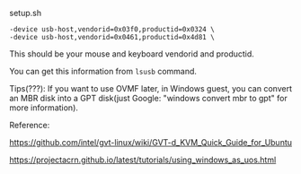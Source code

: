 setup.sh
```
-device usb-host,vendorid=0x03f0,productid=0x0324 \
-device usb-host,vendorid=0x0461,productid=0x4d81 \
```
This should be your mouse and keyboard vendorid and productid.

You can get this information from `lsusb` command.

Tips(???):
If you want to use OVMF later, in Windows guest, you can convert an MBR disk into a GPT disk(just Google: "windows convert mbr to gpt" for more information).


Reference:

https://github.com/intel/gvt-linux/wiki/GVT-d_KVM_Quick_Guide_for_Ubuntu

https://projectacrn.github.io/latest/tutorials/using_windows_as_uos.html
